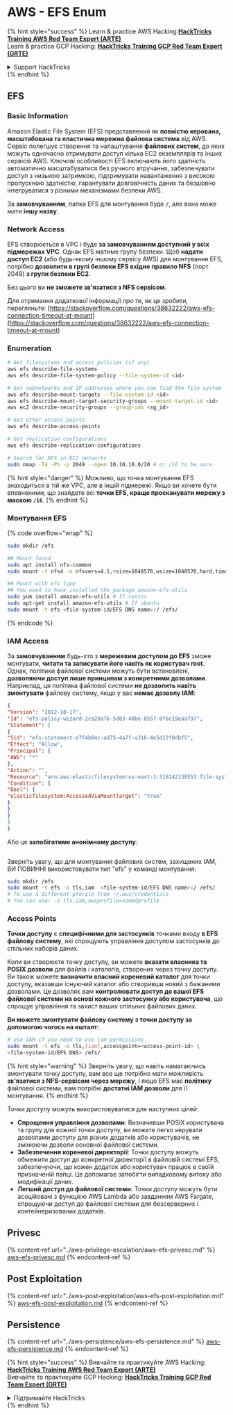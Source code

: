 # AWS - EFS Enum

{% hint style="success" %}
Learn & practice AWS Hacking:<img src="../../../.gitbook/assets/image (1).png" alt="" data-size="line">[**HackTricks Training AWS Red Team Expert (ARTE)**](https://training.hacktricks.xyz/courses/arte)<img src="../../../.gitbook/assets/image (1).png" alt="" data-size="line">\
Learn & practice GCP Hacking: <img src="../../../.gitbook/assets/image (2).png" alt="" data-size="line">[**HackTricks Training GCP Red Team Expert (GRTE)**<img src="../../../.gitbook/assets/image (2).png" alt="" data-size="line">](https://training.hacktricks.xyz/courses/grte)

<details>

<summary>Support HackTricks</summary>

* Check the [**subscription plans**](https://github.com/sponsors/carlospolop)!
* **Join the** 💬 [**Discord group**](https://discord.gg/hRep4RUj7f) or the [**telegram group**](https://t.me/peass) or **follow** us on **Twitter** 🐦 [**@hacktricks\_live**](https://twitter.com/hacktricks\_live)**.**
* **Share hacking tricks by submitting PRs to the** [**HackTricks**](https://github.com/carlospolop/hacktricks) and [**HackTricks Cloud**](https://github.com/carlospolop/hacktricks-cloud) github repos.

</details>
{% endhint %}

## EFS

### Basic Information

Amazon Elastic File System (EFS) представлений як **повністю керована, масштабована та еластична мережна файлова система** від AWS. Сервіс полегшує створення та налаштування **файлових систем**, до яких можуть одночасно отримувати доступ кілька EC2 екземплярів та інших сервісів AWS. Ключові особливості EFS включають його здатність автоматично масштабуватися без ручного втручання, забезпечувати доступ з низькою затримкою, підтримувати навантаження з високою пропускною здатністю, гарантувати довговічність даних та безшовно інтегруватися з різними механізмами безпеки AWS.

За **замовчуванням**, папка EFS для монтування буде **`/`**, але вона може мати **іншу назву**.

### Network Access

EFS створюється в VPC і буде **за замовчуванням доступний у всіх підмережах VPC**. Однак EFS матиме групу безпеки. Щоб **надати доступ EC2** (або будь-якому іншому сервісу AWS) для монтування EFS, потрібно **дозволити в групі безпеки EFS вхідне правило NFS** (порт 2049) **з групи безпеки EC2**.

Без цього ви **не зможете зв'язатися з NFS сервісом**.

Для отримання додаткової інформації про те, як це зробити, перегляньте: [https://stackoverflow.com/questions/38632222/aws-efs-connection-timeout-at-mount](https://stackoverflow.com/questions/38632222/aws-efs-connection-timeout-at-mount)

### Enumeration
```bash
# Get filesystems and access policies (if any)
aws efs describe-file-systems
aws efs describe-file-system-policy --file-system-id <id>

# Get subnetworks and IP addresses where you can find the file system
aws efs describe-mount-targets --file-system-id <id>
aws efs describe-mount-target-security-groups --mount-target-id <id>
aws ec2 describe-security-groups --group-ids <sg_id>

# Get other access points
aws efs describe-access-points

# Get replication configurations
aws efs describe-replication-configurations

# Search for NFS in EC2 networks
sudo nmap -T4 -Pn -p 2049 --open 10.10.10.0/20 # or /16 to be sure
```
{% hint style="danger" %}
Можливо, що точка монтування EFS знаходиться в тій же VPC, але в іншій підмережі. Якщо ви хочете бути впевненими, що знайдете всі **точки EFS, краще просканувати мережу з маскою `/16`**.
{% endhint %}

### Монтування EFS

{% code overflow="wrap" %}
```bash
sudo mkdir /efs

## Mount found
sudo apt install nfs-common
sudo mount -t nfs4 -o nfsvers=4.1,rsize=1048576,wsize=1048576,hard,timeo=600,retrans=2,noresvport <IP>:/ /efs

## Mount with efs type
## You need to have installed the package amazon-efs-utils
sudo yum install amazon-efs-utils # If centos
sudo apt-get install amazon-efs-utils # If ubuntu
sudo mount -t efs <file-system-id/EFS DNS name>:/ /efs/
```
{% endcode %}

### IAM Access

За **замовчуванням** будь-хто з **мережевим доступом до EFS** зможе монтувати, **читати та записувати його навіть як користувач root**. Однак, політики файлової системи можуть бути встановлені, **дозволяючи доступ лише принципам з конкретними дозволами**.\
Наприклад, ця політика файлової системи **не дозволить навіть змонтувати** файлову систему, якщо у вас **немає дозволу IAM**:
```json
{
"Version": "2012-10-17",
"Id": "efs-policy-wizard-2ca2ba76-5d83-40be-8557-8f6c19eaa797",
"Statement": [
{
"Sid": "efs-statement-e7f4b04c-ad75-4a7f-a316-4e5d12f0dbf5",
"Effect": "Allow",
"Principal": {
"AWS": "*"
},
"Action": "",
"Resource": "arn:aws:elasticfilesystem:us-east-1:318142138553:file-system/fs-0ab66ad201b58a018",
"Condition": {
"Bool": {
"elasticfilesystem:AccessedViaMountTarget": "true"
}
}
}
]
}
```
Або це **запобігатиме анонімному доступу**:

<figure><img src="../../../.gitbook/assets/image (278).png" alt=""><figcaption></figcaption></figure>

Зверніть увагу, що для монтування файлових систем, захищених IAM, ВИ ПОВИННІ використовувати тип "efs" у команді монтування:
```bash
sudo mkdir /efs
sudo mount -t efs -o tls,iam  <file-system-id/EFS DNS name>:/ /efs/
# To use a different pforile from ~/.aws/credentials
# You can use: -o tls,iam,awsprofile=namedprofile
```
### Access Points

**Точки доступу** є **специфічними для застосунків** точками входу **в EFS файлову систему**, які спрощують управління доступом застосунків до спільних наборів даних.

Коли ви створюєте точку доступу, ви можете **вказати власника та POSIX дозволи** для файлів і каталогів, створених через точку доступу. Ви також можете **визначити власний кореневий каталог** для точки доступу, вказавши існуючий каталог або створивши новий з бажаними дозволами. Це дозволяє вам **контролювати доступ до вашої EFS файлової системи на основі кожного застосунку або користувача**, що спрощує управління та захист ваших спільних файлових даних.

**Ви можете змонтувати файлову систему з точки доступу за допомогою чогось на кшталт:**
```bash
# Use IAM if you need to use iam permissions
sudo mount -t efs -o tls,[iam],accesspoint=<access-point-id> \
<file-system-id/EFS DNS> /efs/
```
{% hint style="warning" %}
Зверніть увагу, що навіть намагаючись змонтувати точку доступу, вам все ще потрібно мати можливість **зв'язатися з NFS-сервісом через мережу**, і якщо EFS має **політику** файлової системи, вам потрібні **достатні IAM дозволи** для її монтування.
{% endhint %}

Точки доступу можуть використовуватися для наступних цілей:

* **Спрощення управління дозволами**: Визначивши POSIX користувача та групу для кожної точки доступу, ви можете легко керувати дозволами доступу для різних додатків або користувачів, не змінюючи дозволи основної файлової системи.
* **Забезпечення кореневої директорії**: Точки доступу можуть обмежити доступ до конкретної директорії в файловій системі EFS, забезпечуючи, що кожен додаток або користувач працює в своїй призначеній папці. Це допомагає запобігти випадковому витоку або модифікації даних.
* **Легший доступ до файлової системи**: Точки доступу можуть бути асоційовані з функцією AWS Lambda або завданням AWS Fargate, спрощуючи доступ до файлової системи для безсерверних і контейнеризованих додатків.

## Privesc

{% content-ref url="../aws-privilege-escalation/aws-efs-privesc.md" %}
[aws-efs-privesc.md](../aws-privilege-escalation/aws-efs-privesc.md)
{% endcontent-ref %}

## Post Exploitation

{% content-ref url="../aws-post-exploitation/aws-efs-post-exploitation.md" %}
[aws-efs-post-exploitation.md](../aws-post-exploitation/aws-efs-post-exploitation.md)
{% endcontent-ref %}

## Persistence

{% content-ref url="../aws-persistence/aws-efs-persistence.md" %}
[aws-efs-persistence.md](../aws-persistence/aws-efs-persistence.md)
{% endcontent-ref %}

{% hint style="success" %}
Вивчайте та практикуйте AWS Hacking:<img src="../../../.gitbook/assets/image (1).png" alt="" data-size="line">[**HackTricks Training AWS Red Team Expert (ARTE)**](https://training.hacktricks.xyz/courses/arte)<img src="../../../.gitbook/assets/image (1).png" alt="" data-size="line">\
Вивчайте та практикуйте GCP Hacking: <img src="../../../.gitbook/assets/image (2).png" alt="" data-size="line">[**HackTricks Training GCP Red Team Expert (GRTE)**<img src="../../../.gitbook/assets/image (2).png" alt="" data-size="line">](https://training.hacktricks.xyz/courses/grte)

<details>

<summary>Підтримайте HackTricks</summary>

* Перевірте [**плани підписки**](https://github.com/sponsors/carlospolop)!
* **Приєднуйтесь до** 💬 [**групи Discord**](https://discord.gg/hRep4RUj7f) або [**групи Telegram**](https://t.me/peass) або **слідкуйте** за нами в **Twitter** 🐦 [**@hacktricks\_live**](https://twitter.com/hacktricks\_live)**.**
* **Діліться хакерськими трюками, надсилаючи PR до** [**HackTricks**](https://github.com/carlospolop/hacktricks) та [**HackTricks Cloud**](https://github.com/carlospolop/hacktricks-cloud) репозиторіїв на github.

</details>
{% endhint %}
